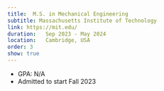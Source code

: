 ```yaml
---
title:  M.S. in Mechanical Engineering
subtitle: Massachusetts Institute of Technology
link: https://mit.edu/
duration:   Sep 2023 - May 2024
location:   Cambridge, USA
order: 3
show: true
---
```


- GPA: N/A
- Admitted to start Fall 2023